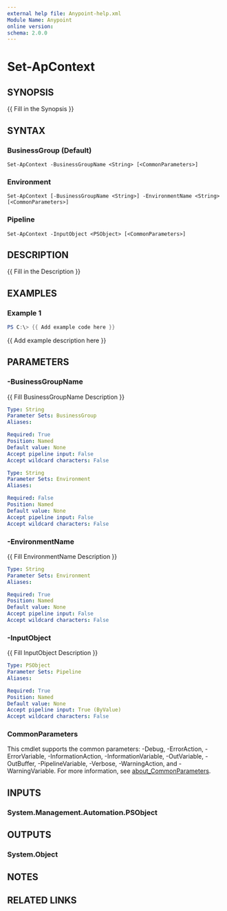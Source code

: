 ```yaml
---
external help file: Anypoint-help.xml
Module Name: Anypoint
online version:
schema: 2.0.0
---
```


# Set-ApContext

## SYNOPSIS
{{ Fill in the Synopsis }}

## SYNTAX

### BusinessGroup (Default)
```
Set-ApContext -BusinessGroupName <String> [<CommonParameters>]
```

### Environment
```
Set-ApContext [-BusinessGroupName <String>] -EnvironmentName <String> [<CommonParameters>]
```

### Pipeline
```
Set-ApContext -InputObject <PSObject> [<CommonParameters>]
```

## DESCRIPTION
{{ Fill in the Description }}

## EXAMPLES

### Example 1
```powershell
PS C:\> {{ Add example code here }}
```

{{ Add example description here }}

## PARAMETERS

### -BusinessGroupName
{{ Fill BusinessGroupName Description }}

```yaml
Type: String
Parameter Sets: BusinessGroup
Aliases:

Required: True
Position: Named
Default value: None
Accept pipeline input: False
Accept wildcard characters: False
```

```yaml
Type: String
Parameter Sets: Environment
Aliases:

Required: False
Position: Named
Default value: None
Accept pipeline input: False
Accept wildcard characters: False
```

### -EnvironmentName
{{ Fill EnvironmentName Description }}

```yaml
Type: String
Parameter Sets: Environment
Aliases:

Required: True
Position: Named
Default value: None
Accept pipeline input: False
Accept wildcard characters: False
```

### -InputObject
{{ Fill InputObject Description }}

```yaml
Type: PSObject
Parameter Sets: Pipeline
Aliases:

Required: True
Position: Named
Default value: None
Accept pipeline input: True (ByValue)
Accept wildcard characters: False
```

### CommonParameters
This cmdlet supports the common parameters: -Debug, -ErrorAction, -ErrorVariable, -InformationAction, -InformationVariable, -OutVariable, -OutBuffer, -PipelineVariable, -Verbose, -WarningAction, and -WarningVariable. For more information, see [about_CommonParameters](http://go.microsoft.com/fwlink/?LinkID=113216).

## INPUTS

### System.Management.Automation.PSObject

## OUTPUTS

### System.Object
## NOTES

## RELATED LINKS
